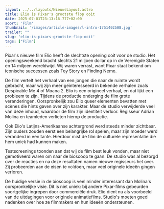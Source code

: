 ```yaml
---
layout: ../../layouts/NieuwsLayout.astro
title: Elio is Pixar's grootste flop ooit
date: 2025-07-01T23:13:16.777+02:00
soort: 'Film'
thumbnail: '/images/article-images/l-intro-1751402508.jpg'
trailer: ""
slug: 'elio-is-pixars-grootste-flop-ooit'
tags: ["Film"]
---
```


Pixar's nieuwe film Elio heeft de slechtste opening ooit voor de studio. Het
openingsweekend bracht slechts 21 miljoen dollar op in de Verenigde Staten en 14
miljoen wereldwijd. Wij waren verrast, want Pixar staat bekend om iconische
successen zoals Toy Story en Finding Nemo.

De film vertelt het verhaal van een jongen die naar de ruimte wordt gebracht,
maar wij zijn meer geïnteresseerd in bekende verhalen zoals Despicable Me 4 of
Moana 2. Elio is een origineel verhaal, en dat lijkt een probleem te zijn.
Tijdens de productie onderging de film grote veranderingen. Oorspronkelijk zou
Elio queer elementen bevatten met scènes die hints gaven over zijn karakter.
Maar de studio verwijderde veel van deze inhoud, waardoor de film zijn
identiteit verloor. Regisseur Adrian Molina en teamleden verlieten hierop de
productie.

Ook Elio's Latijns-Amerikaanse achtergrond werd steeds minder zichtbaar. Zijn
ouders zouden eerst een belangrijke rol spelen, maar zijn moeder werd veranderd
in een tante. Hierdoor mist de film de culturele representatie die hem uniek had
kunnen maken.

Testscreenings toonden aan dat wij de film best leuk vonden, maar niet
gemotiveerd waren om naar de bioscoop te gaan. De studio was al bezorgd over de
reacties en na deze resultaten namen nieuwe regisseurs het over. Zij probeerden
aan de eisen te voldoen, maar veel originele ideeën gingen verloren.

De huidige versie in de bioscoop is veel minder interessant dan Molina's
oorspronkelijke visie. Dit is niet uniek: bij andere Pixar-films gebeurden
soortgelijke ingrepen door commerciële druk. Elio dient nu als voorbeeld van de
uitdagingen voor originele animatiefilms. Studio's moeten goed nadenken over hoe
ze filmmakers en hun ideeën ondersteunen.